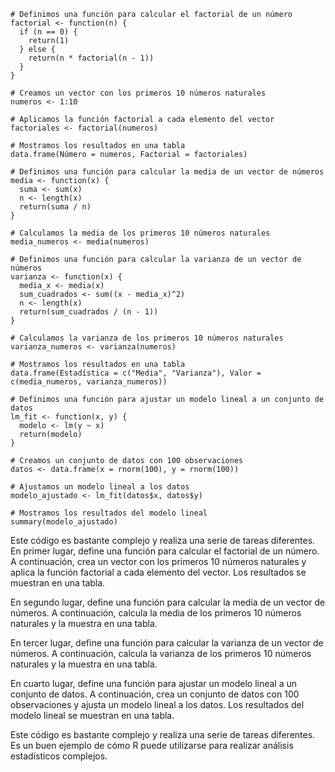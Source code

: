 ```
# Definimos una función para calcular el factorial de un número
factorial <- function(n) {
  if (n == 0) {
    return(1)
  } else {
    return(n * factorial(n - 1))
  }
}

# Creamos un vector con los primeros 10 números naturales
numeros <- 1:10

# Aplicamos la función factorial a cada elemento del vector
factoriales <- factorial(numeros)

# Mostramos los resultados en una tabla
data.frame(Número = numeros, Factorial = factoriales)

# Definimos una función para calcular la media de un vector de números
media <- function(x) {
  suma <- sum(x)
  n <- length(x)
  return(suma / n)
}

# Calculamos la media de los primeros 10 números naturales
media_numeros <- media(numeros)

# Definimos una función para calcular la varianza de un vector de números
varianza <- function(x) {
  media_x <- media(x)
  sum_cuadrados <- sum((x - media_x)^2)
  n <- length(x)
  return(sum_cuadrados / (n - 1))
}

# Calculamos la varianza de los primeros 10 números naturales
varianza_numeros <- varianza(numeros)

# Mostramos los resultados en una tabla
data.frame(Estadística = c("Media", "Varianza"), Valor = c(media_numeros, varianza_numeros))

# Definimos una función para ajustar un modelo lineal a un conjunto de datos
lm_fit <- function(x, y) {
  modelo <- lm(y ~ x)
  return(modelo)
}

# Creamos un conjunto de datos con 100 observaciones
datos <- data.frame(x = rnorm(100), y = rnorm(100))

# Ajustamos un modelo lineal a los datos
modelo_ajustado <- lm_fit(datos$x, datos$y)

# Mostramos los resultados del modelo lineal
summary(modelo_ajustado)
```

Este código es bastante complejo y realiza una serie de tareas diferentes. En primer lugar, define una función para calcular el factorial de un número. A continuación, crea un vector con los primeros 10 números naturales y aplica la función factorial a cada elemento del vector. Los resultados se muestran en una tabla.

En segundo lugar, define una función para calcular la media de un vector de números. A continuación, calcula la media de los primeros 10 números naturales y la muestra en una tabla.

En tercer lugar, define una función para calcular la varianza de un vector de números. A continuación, calcula la varianza de los primeros 10 números naturales y la muestra en una tabla.

En cuarto lugar, define una función para ajustar un modelo lineal a un conjunto de datos. A continuación, crea un conjunto de datos con 100 observaciones y ajusta un modelo lineal a los datos. Los resultados del modelo lineal se muestran en una tabla.

Este código es bastante complejo y realiza una serie de tareas diferentes. Es un buen ejemplo de cómo R puede utilizarse para realizar análisis estadísticos complejos.